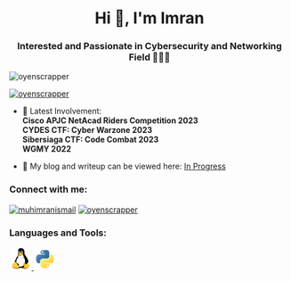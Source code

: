 <h1 align="center">Hi 👋, I'm Imran</h1>
<h3 align="center">Interested and Passionate in Cybersecurity and Networking Field 💪💪💪</h3>

<p align="left"> <img src="https://komarev.com/ghpvc/?username=oyenscrapper&label=Profile%20views&color=0e75b6&style=flat" alt="oyenscrapper" /> </p>

<p align="left"> <a href="https://github.com/ryo-ma/github-profile-trophy"><img src="https://github-profile-trophy.vercel.app/?username=oyenscrapper" alt="oyenscrapper" /></a> </p>

- 📝 Latest Involvement:  
    **Cisco APJC NetAcad Riders Competition 2023**  
    **CYDES CTF: Cyber Warzone 2023**  
    **Sibersiaga CTF: Code Combat 2023**  
    **WGMY 2022**  

- 📄 My blog and writeup can be viewed here: [In Progress](none)

<h3 align="left">Connect with me:</h3>
<p align="left">
<a href="https://linkedin.com/in/muhimranismail" target="blank"><img align="center" src="https://raw.githubusercontent.com/rahuldkjain/github-profile-readme-generator/master/src/images/icons/Social/linked-in-alt.svg" alt="muhimranismail" height="30" width="40" /></a>
<a href="https://discord.gg/oyenscrapper" target="blank"><img align="center" src="https://raw.githubusercontent.com/rahuldkjain/github-profile-readme-generator/master/src/images/icons/Social/discord.svg" alt="oyenscrapper" height="30" width="40" /></a>
</p>

<h3 align="left">Languages and Tools:</h3>
<p align="left"> <a href="https://www.linux.org/" target="_blank" rel="noreferrer"> <img src="https://raw.githubusercontent.com/devicons/devicon/master/icons/linux/linux-original.svg" alt="linux" width="40" height="40"/> </a> <a href="https://www.python.org" target="_blank" rel="noreferrer"> <img src="https://raw.githubusercontent.com/devicons/devicon/master/icons/python/python-original.svg" alt="python" width="40" height="40"/> </a> </p>


